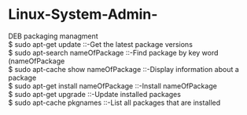 # Linux-System-Admin-
DEB packaging managment             
$ sudo apt-get update                     ::-Get the latest package versions          
$ sudo apt-search nameOfPackage           ::-Find package by key word (nameOfPackage                 
$ sudo apt-cache show nameOfPackage       ::-Display information about a package               
$ sudo apt-get install nameOfPackage      ::-Install nameOfPackage               
$ sudo apt-get upgrade                    ::-Update installed packages             
$ sudo apt-cache pkgnames                 ::-List all packages that are installed                
